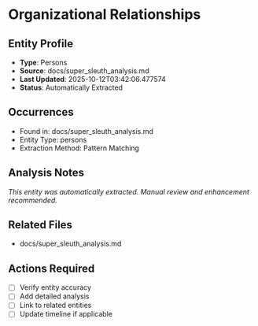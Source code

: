 # Organizational Relationships

## Entity Profile
- **Type**: Persons
- **Source**: docs/super_sleuth_analysis.md
- **Last Updated**: 2025-10-12T03:42:06.477574
- **Status**: Automatically Extracted

## Occurrences
- Found in: docs/super_sleuth_analysis.md
- Entity Type: persons
- Extraction Method: Pattern Matching

## Analysis Notes
*This entity was automatically extracted. Manual review and enhancement recommended.*

## Related Files
- docs/super_sleuth_analysis.md

## Actions Required
- [ ] Verify entity accuracy
- [ ] Add detailed analysis
- [ ] Link to related entities
- [ ] Update timeline if applicable
